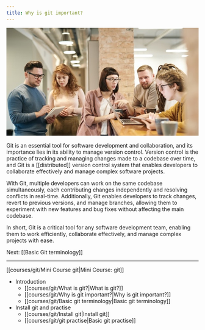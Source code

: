 ```yaml
---
title: Why is git important?
---
```


![Developers](courses/git/devs.jpg)

Git is an essential tool for software development and collaboration, and its importance lies in its ability to manage version control. Version control is the practice of tracking and managing changes made to a codebase over time, and Git is a [[distributed]] version control system that enables developers to collaborate effectively and manage complex software projects. 

With Git, multiple developers can work on the same codebase simultaneously, each contributing changes independently and resolving conflicts in real-time. Additionally, Git enables developers to track changes, revert to previous versions, and manage branches, allowing them to experiment with new features and bug fixes without affecting the main codebase. 

In short, Git is a critical tool for any software development team, enabling them to work efficiently, collaborate effectively, and manage complex projects with ease.

Next: [[Basic Git terminology]]

---

[[courses/git/Mini Course git|Mini Course: git]]
* Introduction
	- [[courses/git/What is git?|What is git?]]
	*  [[courses/git/Why is git important?|Why is git important?]]
	 * [[courses/git/Basic git terminology|Basic git terminology]]
 * Install git and practise
	 * [[courses/git/Install git|Install git]]
	 * [[courses/git/git practise|Basic git practise]]
